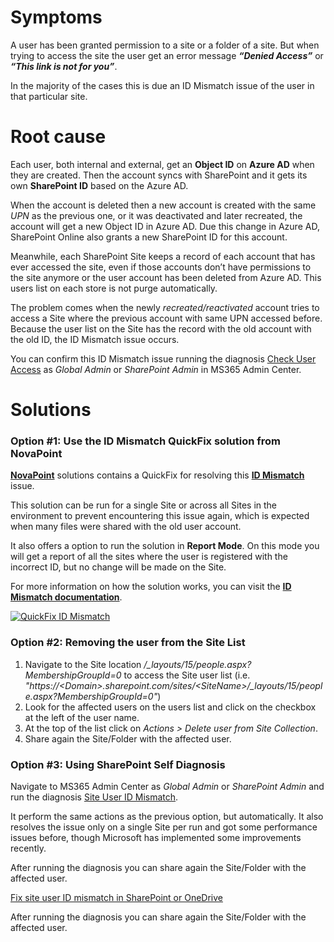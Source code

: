 # Symptoms

A user has been granted permission to a site or a folder of a site. But when trying to access the site the user get an error message ***“Denied Access”*** or ***“This link is not for you”***.

In the majority of the cases this is due an ID Mismatch issue of the user in that particular site.


# Root cause

Each user, both internal and external, get an **Object ID** on **Azure AD** when they are created. Then the account syncs with SharePoint and it gets its own **SharePoint ID** based on the Azure AD.

When the account is deleted then a new account is created with the same *UPN* as the previous one, or it was deactivated and later recreated, the account will get a new Object ID in Azure AD. Due this change in Azure AD, SharePoint Online also grants a new SharePoint ID for this account.

Meanwhile, each SharePoint Site keeps a record of each account that has ever accessed the site, even if those accounts don’t have permissions to the site anymore or the user account has been deleted from Azure AD. This users list on each store is not purge automatically.

The problem comes when the newly *recreated/reactivated* account tries to access a Site where the previous account with same UPN accessed before. Because the user list on the Site has the record with the old account with the old ID, the ID Mismatch issue occurs.

You can confirm this ID Mismatch issue running the diagnosis [Check User Access](https://aka.ms/PillarCheckUserAccess) as *Global Admin* or *SharePoint Admin* in MS365 Admin Center.


# Solutions

### Option #1: Use the ID Mismatch QuickFix solution from NovaPoint

[**NovaPoint**](https://github.com/Barbarur/NovaPoint) solutions contains a QuickFix for resolving this [**ID Mismatch**](https://github.com/Barbarur/NovaPoint/wiki/Solution-QuickFix-ID-Match) issue.

This solution can be run for a single Site or across all Sites in the environment to prevent encountering this issue again, which is expected when many files were shared with the old user account.

It also offers a option to run the solution in **Report Mode**. On this mode you will get a report of all the sites where the user is registered with the incorrect ID, but no change will be made on the Site. 

For more information on how the solution works, you can visit the [**ID Mismatch documentation**](https://github.com/Barbarur/NovaPoint/wiki/Solution-QuickFix-ID-Match).

[![QuickFix ID Mismatch](https://img.youtube.com/vi/nk_8i34vdhU/hqdefault.jpg)](https://youtu.be/nk_8i34vdhU)


### Option #2: Removing the user from the Site List

1. Navigate to the Site location */_layouts/15/people.aspx?MembershipGroupId=0* to access the Site user list (i.e. *"https://\<Domain\>.sharepoint.com/sites/\<SiteName\>/_layouts/15/people.aspx?MembershipGroupId=0"*)
2. Look for the affected users on the users list and click on the checkbox at the left of the user name.
3. At the top of the list click on *Actions > Delete user from Site Collection*.
4. Share again the Site/Folder with the affected user.

### Option #3: Using SharePoint Self Diagnosis

Navigate to MS365 Admin Center as *Global Admin* or *SharePoint Admin* and run the diagnosis [Site User ID Mismatch](https://aka.ms/PillarSiteUserIDMismatch).

It perform the same actions as the previous option, but automatically. It also resolves the issue only on a single Site per run and got some performance issues before, though Microsoft has implemented some improvements recently.

After running the diagnosis you can share again the Site/Folder with the affected user.

[Fix site user ID mismatch in SharePoint or OneDrive](https://learn.microsoft.com/en-us/sharepoint/troubleshoot/sharing-and-permissions/fix-site-user-id-mismatch)

After running the diagnosis you can share again the Site/Folder with the affected user.
